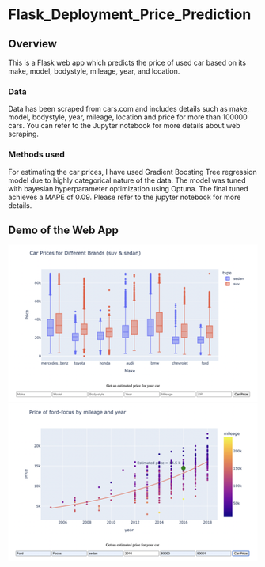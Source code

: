 # Flask_Deployment_Price_Prediction
## Overview
This is a Flask web app which predicts the price of used car based on its make, model, bodystyle, mileage, year, and location.
### Data
Data has been scraped from cars.com and includes details such as make, model, bodystyle, year, mileage, location and price for more than 100000 cars. You can refer to the Jupyter notebook for more details about web scraping. 
### Methods used
For estimating the car prices, I have used Gradient Boosting Tree regression model due to highly categorical nature of the data. The model was tuned with bayesian hyperparameter optimization using Optuna. The final tuned achieves a MAPE of 0.09. Please refer to the jupyter notebook for more details.

## Demo of the Web App
<img src="static/Screen Shot 2022-11-28 at 12.48.05 AM.png">
<img src="static/Screen Shot 2022-11-28 at 12.51.47 AM.png">
